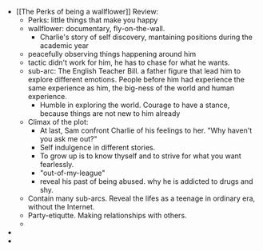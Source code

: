 - [[The Perks of being a wallflower]] Review:
	- Perks: little things that make you happy
	- wallflower: documentary, fly-on-the-wall.
		- Charlie's story of self discovery, mantaining positions during the academic year
	- peacefully observing things happening around him
	- tactic didn't work for him, he has to chase for what he wants.
	- sub-arc: The English Teacher Bill.  a father figure that lead him to explore different emotions. People before him had experience the same experience as him, the big-ness of the world and human experience.
		- Humble in exploring the world. Courage to have a stance, because things are not new to him already
	- Climax of the plot:
		- At last, Sam confront Charlie of his feelings to her. "Why haven't you ask me out?"
		- Self indulgence in different stories.
		- To grow up is to know thyself and to strive for what you want fearlessly.
		- "out-of-my-league"
		- reveal his past of being abused. why he is addicted to drugs and shy.
	- Contain many sub-arcs. Reveal the lifes as a teenage in ordinary era, without the Internet.
	- Party-etiqutte. Making relationships with others.
	-
-
-